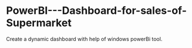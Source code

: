 # PowerBI---Dashboard-for-sales-of-Supermarket
Create a dynamic dashboard with help of windows powerBi tool.
